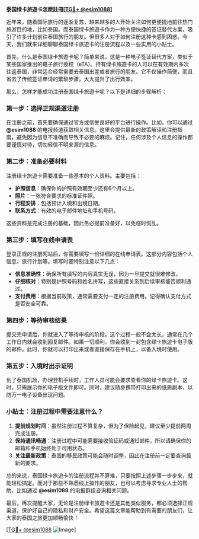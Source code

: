 **泰国绿卡旅遊卡怎麽註冊[[TG💪+ @esim1088](https://t.me/s/esim1088)]**

近年来，随着国际旅行的逐渐复苏，越来越多的人开始关注如何更便捷地前往热门旅游目的地，比如泰国。而泰国绿卡旅遊卡作为一种方便快捷的签证替代方案，吸引了许多计划前往泰国旅行的朋友。但很多人对于如何注册这种卡感到困惑。今天，我们就来详细聊聊泰国绿卡旅遊卡的注册流程以及一些实用的小贴士。

首先，什么是泰国绿卡旅遊卡呢？简单来说，这是一种电子签证替代方案，类似于某些国家推出的电子旅行授权（eTA）。持有绿卡旅遊卡的人可以在有效期内多次往返泰国，非常适合经常需要去泰国出差或者旅行的朋友。它不仅操作简便，而且省去了传统签证申请的繁琐步骤，大大提升了出行效率。

那么，怎样才能成功注册泰国绿卡旅遊卡呢？以下是详细的步骤解析：

### **第一步：选择正规渠道注册**
在注册之前，首先要确保通过官方或信誉良好的平台进行操作。比如，你可以通过 **@esim1088** 的电报频道获取相关信息。这里会提供最新的政策解读和注册指南，避免因为信息不准确而导致不必要的麻烦。记住，任何涉及个人信息的操作都要谨慎对待，切勿轻信不明来源的信息。

### **第二步：准备必要材料**
注册绿卡旅遊卡需要准备一些基本的个人资料。主要包括：
- **护照信息**：确保你的护照有效期至少还有6个月以上。
- **照片**：一张符合要求的标准证件照。
- **行程安排**：包括预计入境和出境日期。
- **联系方式**：有效的电子邮件地址和手机号码。

这些资料是完成注册的基础，因此务必提前准备好，以免临时慌乱。

### **第三步：填写在线申请表**
登录正规的注册网站后，你需要填写一份详细的在线申请表。这部分内容包括个人信息、旅行计划等。填写时要特别注意以下几点：
- **信息准确性**：确保所有填写的内容真实无误，因为一旦提交就很难修改。
- **仔细核对**：特别是护照号码和姓名拼写，这些直接关系到后续审核能否顺利通过。
- **支付费用**：根据当前政策，通常需要支付一定的注册费用。记得确认支付方式是否安全可靠。

### **第四步：等待审核结果**
提交完申请后，你就进入了等待审核的阶段。这个过程一般不会太长，通常在几个工作日内就会收到回复邮件。如果一切顺利，你会收到一封包含绿卡旅遊卡电子版的邮件。此时，你就可以打印出来或者直接保存在手机上，以备入境时使用。

### **第五步：入境时出示证明**
到了泰国机场，办理登机手续时，工作人员可能会要求查看你的绿卡旅遊卡。这时，只需展示你的电子版文件即可。同时，建议随身携带打印出来的纸质副本，以防万一电子设备出现问题。

### **小贴士：注册过程中需要注意什么？**

1. **提前规划时间**：虽然注册过程不算复杂，但为了保险起见，建议至少提前两周完成注册。
2. **保持通讯畅通**：注册过程中可能需要接收验证码或通知邮件，所以请确保你的邮箱和手机始终处于可用状态。
3. **关注最新政策**：泰国的移民政策可能会随时调整，因此在注册前一定要查询最新的要求。

总的来说，泰国绿卡旅遊卡的注册流程并不算难，只要按照上述步骤一步步来，就能轻松搞定。而对于那些不熟悉线上操作的朋友，也可以考虑寻求专业人士的帮助，比如通过 **@esim1088** 的电报群组咨询相关问题。

最后，再次提醒大家，无论是注册绿卡旅遊卡还是其他类似服务，都必须选择正规渠道，保护好自己的隐私和财产安全。希望这篇文章能帮助到有需要的朋友们，让大家的泰国之旅更加顺畅愉快！

[[TG💪+ @esim1088](https://t.me/s/esim1088) ![Image](https://i.postimg.cc/4NQfJmqS/Snipaste-2025-05-13-00-14-12.png)]